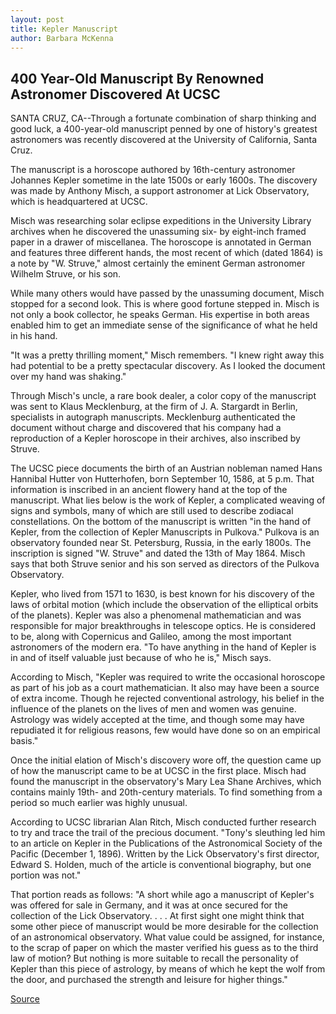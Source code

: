 ```yaml
---
layout: post
title: Kepler Manuscript
author: Barbara McKenna
---
```


## 400 Year-Old Manuscript By Renowned Astronomer Discovered At UCSC

SANTA CRUZ, CA--Through a fortunate combination of sharp thinking and good luck, a 400-year-old manuscript penned by one of history's greatest astronomers was recently discovered at the University of California, Santa Cruz.

The manuscript is a horoscope authored by 16th-century astronomer Johannes Kepler sometime in the late 1500s or early 1600s. The discovery was made by Anthony Misch, a support astronomer at Lick Observatory, which is headquartered at UCSC.

Misch was researching solar eclipse expeditions in the University Library archives when he discovered the unassuming six- by eight-inch framed paper in a drawer of miscellanea. The horoscope is annotated in German and features three different hands, the most recent of which (dated 1864) is a note by "W. Struve," almost certainly the eminent German astronomer Wilhelm Struve, or his son.

While many others would have passed by the unassuming document, Misch stopped for a second look. This is where good fortune stepped in. Misch is not only a book collector, he speaks German. His expertise in both areas enabled him to get an immediate sense of the significance of what he held in his hand.

"It was a pretty thrilling moment," Misch remembers. "I knew right away this had potential to be a pretty spectacular discovery. As I looked the document over my hand was shaking."

Through Misch's uncle, a rare book dealer, a color copy of the manuscript was sent to Klaus Mecklenburg, at the firm of J. A. Stargardt in Berlin, specialists in autograph manuscripts. Mecklenburg authenticated the document without charge and discovered that his company had a reproduction of a Kepler horoscope in their archives, also inscribed by Struve.

The UCSC piece documents the birth of an Austrian nobleman named Hans Hannibal Hutter von Hutterhofen, born September 10, 1586, at 5 p.m. That information is inscribed in an ancient flowery hand at the top of the manuscript. What lies below is the work of Kepler, a complicated weaving of signs and symbols, many of which are still used to describe zodiacal constellations. On the bottom of the manuscript is written "in the hand of Kepler, from the collection of Kepler Manuscripts in Pulkova." Pulkova is an observatory founded near St. Petersburg, Russia, in the early 1800s. The inscription is signed "W. Struve" and dated the 13th of May 1864. Misch says that both Struve senior and his son served as directors of the Pulkova Observatory.

Kepler, who lived from 1571 to 1630, is best known for his discovery of the laws of orbital motion (which include the observation of the elliptical orbits of the planets). Kepler was also a phenomenal mathematician and was responsible for major breakthroughs in telescope optics. He is considered to be, along with Copernicus and Galileo, among the most important astronomers of the modern era. "To have anything in the hand of Kepler is in and of itself valuable just because of who he is," Misch says.

According to Misch, "Kepler was required to write the occasional horoscope as part of his job as a court mathematician. It also may have been a source of extra income. Though he rejected conventional astrology, his belief in the influence of the planets on the lives of men and women was genuine. Astrology was widely accepted at the time, and though some may have repudiated it for religious reasons, few would have done so on an empirical basis."

Once the initial elation of Misch's discovery wore off, the question came up of how the manuscript came to be at UCSC in the first place. Misch had found the manuscript in the observatory's Mary Lea Shane Archives, which contains mainly 19th- and 20th-century materials. To find something from a period so much earlier was highly unusual.

According to UCSC librarian Alan Ritch, Misch conducted further research to try and trace the trail of the precious document. "Tony's sleuthing led him to an article on Kepler in the Publications of the Astronomical Society of the Pacific (December 1, 1896). Written by the Lick Observatory's first director, Edward S. Holden, much of the article is conventional biography, but one portion was not."

That portion reads as follows: "A short while ago a manuscript of Kepler's was offered for sale in Germany, and it was at once secured for the collection of the Lick Observatory. . . . At first sight one might think that some other piece of manuscript would be more desirable for the collection of an astronomical observatory. What value could be assigned, for instance, to the scrap of paper on which the master verified his guess as to the third law of motion? But nothing is more suitable to recall the personality of Kepler than this piece of astrology, by means of which he kept the wolf from the door, and purchased the strength and leisure for higher things."

[Source](http://www1.ucsc.edu/news_events/press_releases/archive/98-99/03-99/kepler.htm "Permalink to UC Santa Cruz: Kepler Manuscript")